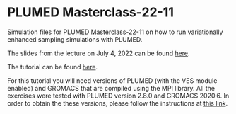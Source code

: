 # PLUMED Masterclass-22-11
Simulation files for PLUMED [Masterclass](https://www.plumed.org/masterclass)-22-11 on how to run variationally enhanced sampling simulations with PLUMED.

The slides from the lecture on July 4, 2022 can be found [here](https://github.com/valsson-group/masterclass-22-11/blob/main/Slides/PLUMED-Masterclass-22-11-July4-2022.pdf).

The tutorial can be found [here](https://www.plumed.org/doc-master/user-doc/html/masterclass-22-11.html). 

For this tutorial you will need versions of PLUMED (with the VES module enabled) and GROMACS that are compiled using the MPI library. 
All the exercises were tested with PLUMED version 2.8.0 and GROMACS 2020.6. In order to obtain the these versions, 
please follow the instructions at [this link](https://github.com/plumed/masterclass-2022).




